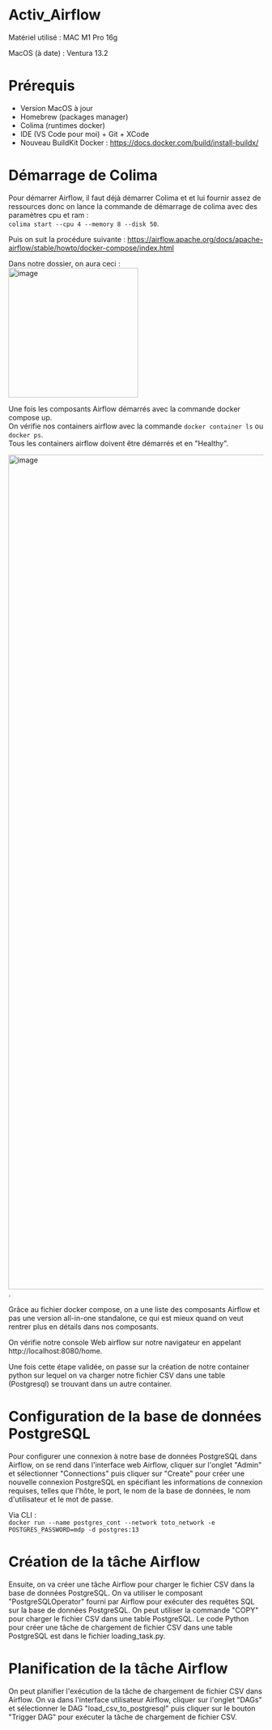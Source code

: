 # Activ_Airflow

Matériel utilisé : MAC M1 Pro 16g

MacOS (à date) : Ventura 13.2

# Prérequis

- Version MacOS à jour
- Homebrew (packages manager)
- Colima (runtimes docker)
- IDE (VS Code pour moi) + Git + XCode
- Nouveau BuildKit Docker : https://docs.docker.com/build/install-buildx/

# Démarrage de Colima

Pour démarrer Airflow, il faut déjà démarrer Colima et et lui fournir assez de ressources donc on lance la commande de démarrage de colima avec des paramètres cpu et ram :   
`colima start --cpu 4 --memory 8 --disk 50`. 

Puis on suit la procédure suivante : https://airflow.apache.org/docs/apache-airflow/stable/howto/docker-compose/index.html

Dans notre dossier, on aura ceci :  
<img width="256" alt="image" src="https://user-images.githubusercontent.com/45535819/223383697-b8e9319e-928d-4233-ac79-656802fb691a.png">


Une fois les composants Airflow démarrés avec la commande docker compose up.  
On vérifie nos containers airflow avec la commande `docker container ls` ou `docker ps`.  
Tous les containers airflow doivent être démarrés et en "Healthy".  

<img width="1649" alt="image" src="https://user-images.githubusercontent.com/45535819/223462244-38fb2062-d31a-48b4-a271-b3f1cb78fa36.png">. 

Grâce au fichier docker compose, on a une liste des composants Airflow et pas une version all-in-one standalone, ce qui est mieux quand on veut rentrer plus en détails dans nos composants.  

On vérifie notre console Web airflow sur notre navigateur en appelant  http://localhost:8080/home.  

Une fois cette étape validée, on passe sur la création de notre container python sur lequel on va charger notre fichier CSV dans une table (Postgresql) se trouvant dans un autre container.  

# Configuration de la base de données PostgreSQL

Pour configurer une connexion à notre base de données PostgreSQL dans Airflow, on se rend dans l'interface web Airflow, cliquer sur l'onglet "Admin" et sélectionner "Connections" puis cliquer sur "Create" pour créer une nouvelle connexion PostgreSQL en spécifiant les informations de connexion requises, telles que l'hôte, le port, le nom de la base de données, le nom d'utilisateur et le mot de passe.  

Via CLI :  
`docker run --name postgres_cont --network toto_network -e POSTGRES_PASSWORD=mdp -d postgres:13`


# Création de la tâche Airflow

Ensuite, on va créer une tâche Airflow pour charger le fichier CSV dans la base de données PostgreSQL. On va utiliser le composant "PostgreSQLOperator" fourni par Airflow pour exécuter des requêtes SQL sur la base de données PostgreSQL. On peut utiliser la commande "COPY" pour charger le fichier CSV dans une table PostgreSQL. Le code Python pour créer une tâche de chargement de fichier CSV dans une table PostgreSQL est dans le fichier loading_task.py.  

# Planification de la tâche Airflow

On peut planifier l'exécution de la tâche de chargement de fichier CSV dans Airflow. On va dans l'interface utilisateur Airflow, cliquer sur l'onglet "DAGs" et sélectionner le DAG "load_csv_to_postgresql" puis cliquer sur le bouton "Trigger DAG" pour exécuter la tâche de chargement de fichier CSV.

